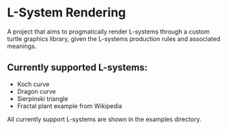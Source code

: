 L-System Rendering
====================
A project that aims to progmatically render L-systems through a custom turtle graphics library, given the L-systems production rules and associated meanings.

Currently supported L-systems:
-------------------------------
* Koch curve
* Dragon curve
* Sierpinski triangle
* Fractal plant example from Wikipedia

All currently support L-systems are shown in the examples directory.
